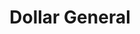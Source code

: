 ---
title: "Dollar General"
url: /mount-pleasant/dollar-general-north-jefferson-avenue/
shop: variety store
---